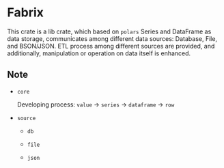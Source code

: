 # Fabrix

This crate is a lib crate, which based on `polars` Series and DataFrame as data storage, communicates among different data sources: Database, File, and BSON/JSON. ETL process among different sources are provided, and additionally, manipulation or operation on data itself is enhanced.

## Note

- `core`

  Developing process: `value` -> `series` -> `dataframe` -> `row`

- `source`

  - `db`

  - `file`

  - `json`
